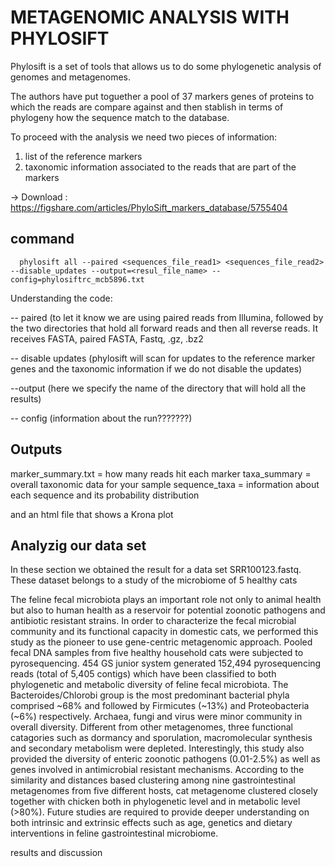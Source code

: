 # METAGENOMIC ANALYSIS WITH PHYLOSIFT

Phylosift is a set of tools that allows us to do some phylogenetic analysis of genomes and metagenomes. 

The authors have put toguether a pool of 37 markers genes of proteins to which the reads are compare against and then stablish in terms of phylogeny how the sequence match to the database.

To proceed with the analysis we need two pieces of information:
  <ol>
  <li> list of the reference markers </li>
  <li> taxonomic information associated to the reads that are part of the markers</li>
  </ol>
 
  -> Download : https://figshare.com/articles/PhyloSift_markers_database/5755404
  
  ## command
  
      phylosift all --paired <sequences_file_read1> <sequences_file_read2> --disable_updates --output=<resul_file_name> --config=phylosiftrc_mcb5896.txt
  
 Understanding the code:
 
  -- paired (to let it know we are using paired reads from Illumina, followed by the two directories that hold all forward reads and then all reverse reads. It receives FASTA, paired FASTA, Fastq, .gz, .bz2
  
  -- disable updates (phylosift will scan for updates to the reference marker genes and the taxonomic information if we do not disable the updates)
  
  --output (here we specify the name of the directory that will hold all the results)
  
  -- config (information about the run???????)
  
    
 ## Outputs
 
marker_summary.txt = how many reads hit each marker
taxa_summary = overall taxonomic data for your sample
sequence_taxa = information about each sequence and its probability distribution

and an html file that shows a Krona plot

## Analyzig our data set

In these section we obtained the result for a data set SRR100123.fastq. These dataset belongs to a study of the microbiome of 5 healthy cats

The feline fecal microbiota plays an important role not only to animal health but also to human health as a reservoir for potential zoonotic pathogens and antibiotic resistant strains. In order to characterize the fecal microbial community and its functional capacity in domestic cats, we performed this study as the pioneer to use gene-centric metagenomic approach. Pooled fecal DNA samples from five healthy household cats were subjected to pyrosequencing. 454 GS junior system generated 152,494 pyrosequencing reads (total of 5,405 contigs) which have been classified to both phylogenetic and metabolic diversity of feline fecal microbiota. The Bacteroides/Chlorobi group is the most predominant bacterial phyla comprised ~68% and followed by Firmicutes (~13%) and Proteobacteria (~6%) respectively. Archaea, fungi and virus were minor community in overall diversity. Different from other metagenomes, three functional catagories such as dormancy and sporulation, macromolecular synthesis and secondary metabolism were depleted. Interestingly, this study also provided the diversity of enteric zoonotic pathogens (0.01-2.5%) as well as genes involved in antimicrobial resistant mechanisms. According to the similarity and distances based clustering among nine gastrointestinal metagenomes from five different hosts, cat metagenome clustered closely together with chicken both in phylogenetic level and in metabolic level (>80%). Future studies are required to provide deeper understanding on both intrinsic and extrinsic effects such as age, genetics and dietary interventions in feline gastrointestinal microbiome.



 results and discussion 
